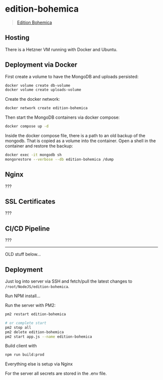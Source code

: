 # edition-bohemica

> [Edition Bohemica](https://edition-bohemica.de)

## Hosting

There is a Hetzner VM running with Docker and Ubuntu.

## Deployment via Docker

First create a volume to have the MongoDB and uploads persisted:
```bash
docker volume create db-volume
docker volume create uploads-volume
```

Create the docker network:
```bash
docker network create edition-bohemica
```

Then start the MongoDB containers via docker compose:
```bash
docker compose up -d
```

Inside the docker compose file, there is a path to an old backup of the mongodb. That is copied as a volume into the container. 
Open a shell in the container and restore the backup:
```bash
docker exec -it mongodb sh
mongorestore --verbose --db edition-bohemica /dump
```

## Nginx

???

## SSL Certificates

???

## CI/CD Pipeline

???

---
OLD stuff below...





## Deployment

Just log into server via SSH and fetch/pull the latest changes to `/root/NodeJS/edition-bohemica`.

Run NPM install...

Run the server with PM2:
```bash
pm2 restart edition-bohemica

# or complete start
pm2 stop all
pm2 delete edition-bohemica
pm2 start app.js --name edition-bohemica
```

Build client with
```bash
npm run build:prod
```

Everything else is setup via Nginx

For the server all secrets are stored in the .env file.
